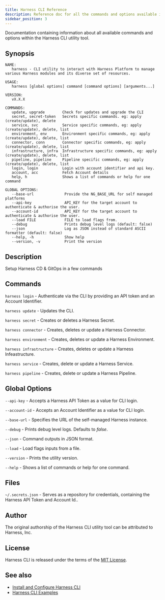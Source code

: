 ```yaml
---
title: Harness CLI Reference
description: Reference doc for all the commands and options available in Harness CLI.
sidebar_position: 3
---
```


Documentation containing information about all available commands and options within the Harness CLI utility tool.

## Synopsis

```
NAME:
   harness - CLI utility to interact with Harness Platform to manage various Harness modules and its diverse set of resources.

USAGE:
   harness [global options] command [command options] [arguments...]

VERSION:
   vX.X.X

COMMANDS:
   update, upgrade        Check for updates and upgrade the CLI
   secret, secret-token   Secrets specific commands. eg: apply (create/update), delete
   service, svc           Service specific commands, eg: apply (create/update), delete, list
   environment, env       Environment specific commands, eg: apply (create/update), delete, list
   connector, conn        Connector specific commands, eg: apply (create/update), delete, list
   infrastructure, infra  Infrastructure specific commands, eg: apply (create/update), delete, list
   pipeline, pipeline     Pipeline specific commands, eg: apply (create/update), delete, list
   login, login           Login with account identifier and api key.
   account, acc           Fetch Account details
   help, h                Shows a list of commands or help for one command

GLOBAL OPTIONS:
   --base-url              Provide the NG_BASE_URL for self managed platforms
   --api-key               API_KEY for the target account to authenticate & authorise the user.
   --account-id            API_KEY for the target account to authenticate & authorise the user.
   --load FILE             FILE to load flags from.
   --debug                 Prints debug level logs (default: false)
   --json                  Log as JSON instead of standard ASCII formatter (default: false)
   --help, -h              Show help
   --version, -v           Print the version
```

## Description

Setup Harness CD & GitOps in a few commands

## Commands

`harness login`          - Authenticate via the CLI by providing an API token and an Account Identifier.

`harness update`         - Updates the CLI.

`harness secret`         - Creates or deletes a Harness Secret.

`harness connector`      - Creates, deletes or update a Harness Connector.

`harness environment`    - Creates, deletes or update a Harness Environment.

`harness infrastructure` - Creates, deletes or update a Harness Infeastructure.

`harness service`        - Creates, delete or update a Harness Service.

`harness pipeline`       - Creates, delete or update a Harness Pipeline.

## Global Options

`--api-key`    - Accepts a Harness API Token as a value for CLI login.

`--account-id` - Accepts an Account Identifier as a value for CLI login.

`--base-url`   - Specifies the URL of the self-managed Harness instance.

`--debug`      - Prints debug level logs. Defaults to _false_.

`--json`       - Command outputs in JSON format.

`--load`       - Load flags inputs from a file.

`--version`    - Prints the utility version.

`--help`       - Shows a list of commands or help for one command.

<!-- 
## Environment

HARNESS_API_TOKEN - Override the API Token stored in .secrets.json file.

HARNESS_ACCOUNT_ID - Override the Account Id stored in .secrets.json file.
-->

## Files

`~/.secrets.json` - Serves as a repository for credentials, containing the Harness API Token and Account Id..

## Author

The original authorship of the Harness CLI utility tool can be attributed to Harness, Inc.

## License

Harness CLI is released under the terms of the [MIT License](https://github.com/harness/harness-cli/blob/develop/LICENSE).

## See also

- [Install and Configure Harness CLI](./install.md)
- [Harness CLI Examples](./examples.md)

